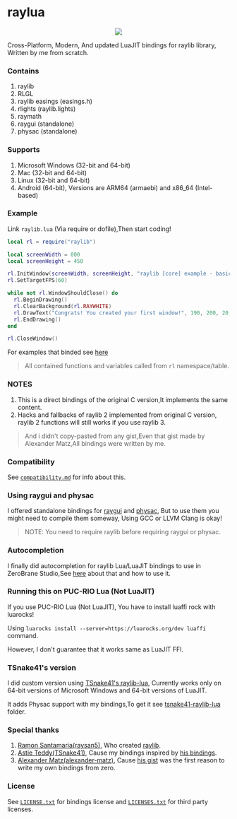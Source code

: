 # raylua

<div align="center">
    <img src="https://github.com/Rabios/raylua/blob/master/raylua.png">
</div>

Cross-Platform, Modern, And updated LuaJIT bindings for raylib library, Written by me from scratch.

### Contains

1. raylib
2. RLGL
3. raylib easings (easings.h)
4. rlights (raylib.lights)
5. raymath
6. raygui (standalone)
7. physac (standalone)

### Supports

1. Microsoft Windows (32-bit and 64-bit)
2. Mac (32-bit and 64-bit)
3. Linux (32-bit and 64-bit)
4. Android (64-bit), Versions are ARM64 (armaebi) and x86_64 (Intel-based)

### Example

Link `raylib.lua` (Via require or dofile),Then start coding!

```lua
local rl = require("raylib")

local screenWidth = 800
local screenHeight = 450

rl.InitWindow(screenWidth, screenHeight, "raylib [core] example - basic window")
rl.SetTargetFPS(60)

while not rl.WindowShouldClose() do
  rl.BeginDrawing()
  rl.ClearBackground(rl.RAYWHITE)
  rl.DrawText("Congrats! You created your first window!", 190, 200, 20, rl.LIGHTGRAY)
  rl.EndDrawing()
end

rl.CloseWindow()
```

For examples that binded see [here](https://github.com/Rabios/raylua/blob/master/examples/README.md)

> All contained functions and variables called from `rl` namespace/table.

### NOTES

1. This is a direct bindings of the original C version,It implements the same content.
2. Hacks and fallbacks of raylib 2 implemented from original C version, raylib 2 functions will still works if you use raylib 3.

> And i didn't copy-pasted from any gist,Even that gist made by Alexander Matz,All bindings were written by me.

### Compatibility

See [`compatibility.md`](https://github.com/Rabios/raylua/blob/master/compatibility.md) for info about this.

### Using raygui and physac

I offered standalone bindings for [raygui](https://github.com/raysan5/raygui) and [physac](https://github.com/victorfisac/physac), But to use them you might need to compile them someway, Using GCC or LLVM Clang is okay!

> NOTE: You need to require raylib before requiring raygui or physac.

### Autocompletion

I finally did autocompletion for raylib Lua/LuaJIT bindings to use in ZeroBrane Studio,See [here](https://github.com/Rabios/raylua/blob/master/zerobrane/README.md) about that and how to use it.

### Running this on PUC-RIO Lua (Not LuaJIT)

If you use PUC-RIO Lua (Not LuaJIT), You have to install luaffi rock with luarocks!

Using `luarocks install --server=https://luarocks.org/dev luaffi` command.

However, I don't guarantee that it works same as LuaJIT FFI.

### TSnake41's version

I did custom version using [TSnake41's raylib-lua](https://github.com/TSnake41/raylib-lua), Currently works only on 64-bit versions of Microsoft Windows and 64-bit versions of LuaJIT.

It adds Physac support with my bindings,To get it see [tsnake41-raylib-lua](https://github.com/Rabios/raylua/blob/master/tsnake41-raylib-lua) folder.

### Special thanks

1. [Ramon Santamaria(raysan5)](https://github.com/raysan5), Who created [raylib](https://www.raylib.com).
2. [Astie Teddy(TSnake41)](https://github.com/TSnake41), Cause my bindings inspired by [his bindings](https://github.com/TSnake41/raylib-lua).
3. [Alexander Matz(alexander-matz)](https://github.com/alexander-matz), Cause [his gist](https://gist.github.com/alexander-matz/f8ee4eb9fdf676203d70c1e5e329a6ec) was the first reason to write my own bindings from zero.

### License

See [`LICENSE.txt`](https://github.com/Rabios/raylua/blob/master/LICENSE.txt) for bindings license and [`LICENSES.txt`](https://github.com/Rabios/raylua/blob/master/LICENSES.txt) for third party licenses.
